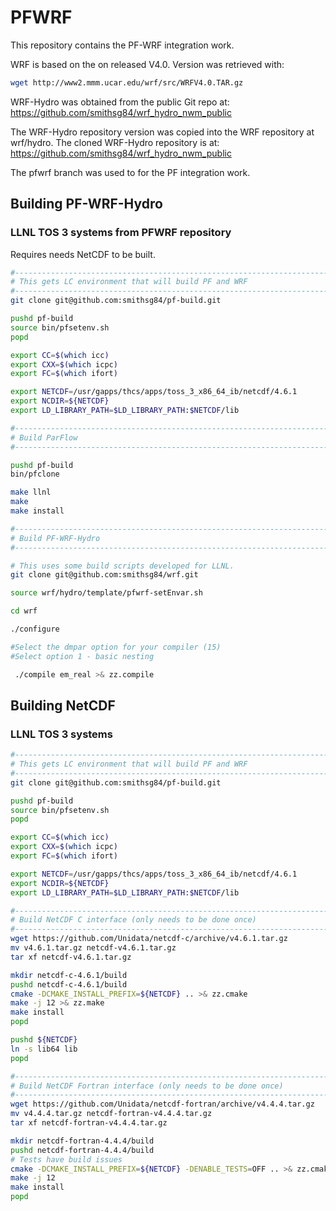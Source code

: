 # PFWRF

This repository contains the PF-WRF integration work.

WRF is based on the on released V4.0.  Version was retrieved with:

```bash
wget http://www2.mmm.ucar.edu/wrf/src/WRFV4.0.TAR.gz
```
WRF-Hydro was obtained from the public Git repo at: <https://github.com/smithsg84/wrf_hydro_nwm_public>

The WRF-Hydro repository version was copied into the WRF repository at wrf/hydro.  The cloned WRF-Hydro repository is at: <https://github.com/smithsg84/wrf_hydro_nwm_public>

The pfwrf branch was used to for the PF integration work.

## Building PF-WRF-Hydro

### LLNL TOS 3 systems from PFWRF repository

Requires needs NetCDF to be built.

```bash
#-----------------------------------------------------------------------------
# This gets LC environment that will build PF and WRF
#-----------------------------------------------------------------------------
git clone git@github.com:smithsg84/pf-build.git

pushd pf-build
source bin/pfsetenv.sh
popd

export CC=$(which icc)
export CXX=$(which icpc)
export FC=$(which ifort)

export NETCDF=/usr/gapps/thcs/apps/toss_3_x86_64_ib/netcdf/4.6.1
export NCDIR=${NETCDF}
export LD_LIBRARY_PATH=$LD_LIBRARY_PATH:$NETCDF/lib

#-----------------------------------------------------------------------------
# Build ParFlow
#-----------------------------------------------------------------------------

pushd pf-build
bin/pfclone

make llnl
make
make install

#-----------------------------------------------------------------------------
# Build PF-WRF-Hydro
#-----------------------------------------------------------------------------

# This uses some build scripts developed for LLNL.
git clone git@github.com:smithsg84/wrf.git

source wrf/hydro/template/pfwrf-setEnvar.sh

cd wrf

./configure

#Select the dmpar option for your compiler (15)
#Select option 1 - basic nesting

 ./compile em_real >& zz.compile
```

## Building NetCDF

### LLNL TOS 3 systems

```bash
#-----------------------------------------------------------------------------
# This gets LC environment that will build PF and WRF
#-----------------------------------------------------------------------------
git clone git@github.com:smithsg84/pf-build.git

pushd pf-build
source bin/pfsetenv.sh
popd

export CC=$(which icc)
export CXX=$(which icpc)
export FC=$(which ifort)

export NETCDF=/usr/gapps/thcs/apps/toss_3_x86_64_ib/netcdf/4.6.1
export NCDIR=${NETCDF}
export LD_LIBRARY_PATH=$LD_LIBRARY_PATH:$NETCDF/lib

#-----------------------------------------------------------------------------
# Build NetCDF C interface (only needs to be done once)
#-----------------------------------------------------------------------------
wget https://github.com/Unidata/netcdf-c/archive/v4.6.1.tar.gz
mv v4.6.1.tar.gz netcdf-v4.6.1.tar.gz
tar xf netcdf-v4.6.1.tar.gz 

mkdir netcdf-c-4.6.1/build
pushd netcdf-c-4.6.1/build
cmake -DCMAKE_INSTALL_PREFIX=${NETCDF} .. >& zz.cmake
make -j 12 >& zz.make
make install
popd

pushd ${NETCDF}
ln -s lib64 lib
popd

#-----------------------------------------------------------------------------
# Build NetCDF Fortran interface (only needs to be done once)
#-----------------------------------------------------------------------------
wget https://github.com/Unidata/netcdf-fortran/archive/v4.4.4.tar.gz
mv v4.4.4.tar.gz netcdf-fortran-v4.4.4.tar.gz
tar xf netcdf-fortran-v4.4.4.tar.gz

mkdir netcdf-fortran-4.4.4/build
pushd netcdf-fortran-4.4.4/build
# Tests have build issues
cmake -DCMAKE_INSTALL_PREFIX=${NETCDF} -DENABLE_TESTS=OFF .. >& zz.cmake
make -j 12
make install
popd
```

